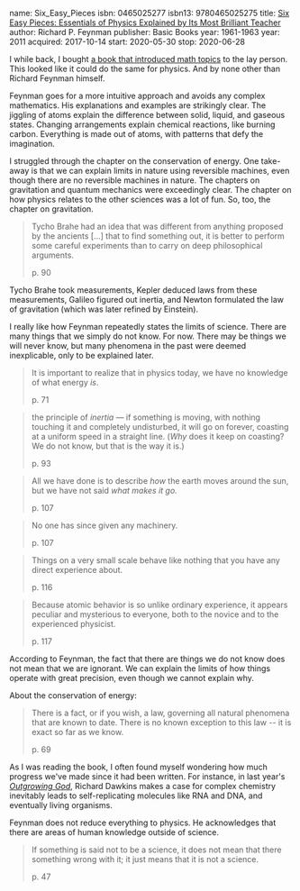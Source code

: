name: Six_Easy_Pieces
isbn: 0465025277
isbn13: 9780465025275
title: [Six Easy Pieces: Essentials of Physics Explained by Its Most Brilliant Teacher](http://a.co/gGYpRvg)
author: Richard P. Feynman
publisher: Basic Books
year: 1961-1963
year: 2011
acquired: 2017-10-14
start: 2020-05-30
stop: 2020-06-28

I while back, I bought
[a book that introduced math topics](https://www.amazon.com/dp/1591026865) to
the lay person.  This looked like it could do the same for physics.  And by none
other than Richard Feynman himself.

Feynman goes for a more intuitive approach and avoids any complex mathematics.
His explanations and examples are strikingly clear.  The jiggling of atoms
explain the difference between solid, liquid, and gaseous states.  Changing
arrangements explain chemical reactions, like burning carbon.  Everything is
made out of atoms, with patterns that defy the imagination.

I struggled through the chapter on the conservation of energy.  One take-away is
that we can explain limits in nature using reversible machines, even though
there are no reversible machines in nature.  The chapters on gravitation and
quantum mechanics were exceedingly clear.  The chapter on how physics relates to
the other sciences was a lot of fun.  So, too, the chapter on gravitation.

> Tycho Brahe had an idea that was different from anything proposed by the
> ancients [...] that to find something out, it is better to perform some
> careful experiments than to carry on deep philosophical arguments.
> <footer>p. 90</footer>

Tycho Brahe took measurements, Kepler deduced laws from these measurements,
Galileo figured out inertia, and Newton formulated the law of gravitation (which
was later refined by Einstein).

I really like how Feynman repeatedly states the limits of science.  There are
many things that we simply do not know.  For now.  There may be things we will
never know, but many phenomena in the past were deemed inexplicable, only to be
explained later.

> It is important to realize that in physics today, we have no knowledge of what
> energy _is_.
> <footer>p. 71</footer>

> the principle of _inertia_ &mdash; if something is moving, with nothing
> touching it and completely undisturbed, it will go on forever, coasting at a
> uniform speed in a straight line.  (_Why_ does it keep on coasting?  We do not
> know, but that is the way it is.)
> <footer>p. 93</footer>

> All we have done is to describe _how_ the earth moves around the sun, but we
> have not said _what makes it go._
> <footer>p. 107</footer>

> No one has since given any machinery.
> <footer>p. 107</footer>

> Things on a very small scale behave like nothing that you have any direct
> experience about.
> <footer>p. 116</footer>

> Because atomic behavior is so unlike ordinary experience, it appears peculiar
> and mysterious to everyone, both to the novice and to the experienced
> physicist.
> <footer>p. 117</footer>

According to Feynman, the fact that there are things we do not know does not
mean that we are ignorant.  We can explain the limits of how things operate with
great precision, even though we cannot explain why.

About the conservation of energy:

> There is a fact, or if you wish, a law, governing all natural phenomena that
> are known to date.  There is no known exception to this law -- it is exact so
> far as we know.
> <footer>p. 69</footer>

As I was reading the book, I often found myself wondering how much progress
we've made since it had been written.  For instance, in last year's
[_Outgrowing God_](#Outgrowing_God), Richard Dawkins makes a case for complex
chemistry inevitably leads to self-replicating molecules like RNA and DNA, and
eventually living organisms.

Feynman does not reduce everything to physics.  He acknowledges that there are
areas of human knowledge outside of science.

> If something is said not to be a science, it does not mean that there
> something wrong with it; it just means that it is not a science.
> <footer>p. 47</footer>
